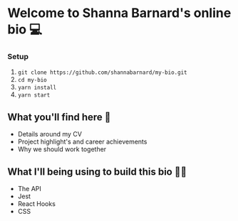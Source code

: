# Welcome to Shanna Barnard's online bio 💻

### Setup
1. `git clone https://github.com/shannabarnard/my-bio.git`
1. `cd my-bio`
1. `yarn install`
1. `yarn start`

## What you'll find here 📝

- Details around my CV
- Project highlight's and career achievements
- Why we should work together

## What I'll being using to build this bio 🕵️‍♀️
- The API
- Jest
- React Hooks
- CSS
